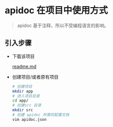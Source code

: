 # apidoc 在项目中使用方式

> apidoc 基于注释，所以不受编程语言的影响。

## 引入步骤

- 下载该项目

    [readme.md](./README.md)

- 创建项目/或者原有项目

    ```sh
    # 创建项目
    mkdir app
    # 进入项目目录
    cd app/
    # 创建src 目录
    mkdir src
    # 创建 apidoc 所需的配置文档
    vim apidoc.json
    ```

